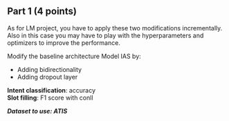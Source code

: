 ## Part 1 (4 points)
As for LM project, you have to apply these two modifications incrementally. Also in this case you may have to play with the hyperparameters and optimizers to improve the performance. 

Modify the baseline architecture Model IAS by:
- Adding bidirectionality
- Adding dropout layer

**Intent classification**: accuracy <br>
**Slot filling**: F1 score with conll

***Dataset to use: ATIS***